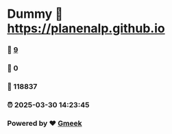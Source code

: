 # Dummy :link: https://planenalp.github.io 
### :page_facing_up: [9](https://planenalp.github.io/tag.html) 
### :speech_balloon: 0 
### :hibiscus: 118837 
### :alarm_clock: 2025-03-30 14:23:45 
### Powered by :heart: [Gmeek](https://github.com/Meekdai/Gmeek)
